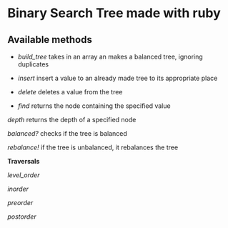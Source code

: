 # Binary Search Tree made with ruby

## Available methods

* _build_tree_ takes in an array an makes a balanced tree, ignoring duplicates

* _insert_ insert a value to an already made tree to its appropriate place

* _delete_ deletes a value from the tree

* _find_ returns the node containing the specified value

_depth_ returns the depth of a specified node

_balanced?_ checks if the tree is balanced

_rebalance!_ if the tree is unbalanced, it rebalances the tree

**Traversals**

_level_order_

_inorder_

_preorder_

_postorder_
